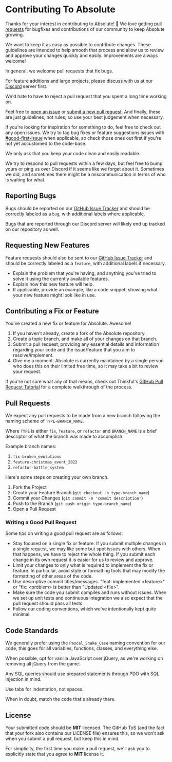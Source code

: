 # Contributing To Absolute
Thanks for your interest in contributing to Absolute! :tada: We love getting [pull requests](https://www.quora.com/GitHub-What-is-a-pull-request) for bugfixes and contributions of our community to keep Absolute growing.

We want to keep it as easy as possible to contribute changes. These guidelines are intended to help smooth that process and allow us to review and approve your changes quickly and easily. Improvements are always welcome!

In general, we welcome pull requests that fix bugs.

For feature additions and large projects, please discuss with us at our [Discord](https://discord.gg/SHnvbsS) server first.

We'd hate to have to reject a pull request that you spent a long time working on.

Feel free to [open an issue](https://github.com/Toxocious/Absolute/issues/new) or [submit a new pull request](https://github.com/Toxocious/Absolute/compare). And finally, these are just guidelines, not rules, so use your best judgement when necessary.

If you're looking for inspiration for something to do, feel free to check out any open issues. We try to tag bug fixes or feature suggestions issues with [#good-first-issue](https://github.com/Toxocious/Absolute/issues?q=is%3Aissue+is%3Aopen+label%3A%22good+first+issue%22) when applicable, so check those ones out first if you're not yet accustomed to the code-base.

We only ask that you keep your code clean and easily readable.

We try to respond to pull requests within a few days, but feel free to bump yours or ping us over Discord if it seems like we forget about it. Sometimes we did, and sometimes there might be a miscommunication in terms of who is waiting for what.



## Reporting Bugs
Bugs should be reported on our [GitHub Issue Tracker](https://github.com/Toxocious/Absolute/issues/new) and should be correctly labeled as a `bug`, with additional labels where applicable.

Bugs that are reported through our Discord server will likely end up tracked on our repository as well.


## Requesting New Features
Feature requests should also be sent to our [GitHub Issue Tracker](https://github.com/Toxocious/Absolute/issues/new) and should be correctly labeled as a `feature`, with additional labels if necessary.

- Explain the problem that you're having, and anything you've tried to solve it using the currently available features.
- Explain how this new feature will help.
- If applicable, provide an example, like a code snippet, showing what your new feature might look like in use.


## Contributing a Fix or Feature
You've created a new fix or feature for Absolute. Awesome!

1. If you haven't already, create a fork of the Absolute repository.
2. Create a topic branch, and make all of your changes on that branch.
3. Submit a pull request, providing any essential details and information regarding your code and the issue/feature that you aim to resolve/implement.
4. Give me a moment. Absolute is currently maintained by a single person who does this on their limited free time, so it may take a bit to review your request.

If you're not sure what any of that means, check out Thinkful's [GitHub Pull Request Tutorial](https://github.com/Thinkful/guide-github-pull-request/blob/master/index.md) for a complete walkthrough of the process.


## Pull Requests
We expect any pull requests to be made from a new branch following the naming scheme of ``TYPE-BRANCH_NAME``.

Where `TYPE` is either `fix`, `feature`, or `refactor` and `BRANCH_NAME` is a brief descriptor of what the branch was made to accomplish.

Example branch names:
1. ``fix-broken_evolutions``
2. ``feature-christmas_event_2022``
3. ``refactor-battle_system``

Here's some steps on creating your own branch.

1. Fork the Project
2. Create your Feature Branch (``git checkout -b type-branch_name``)
3. Commit your Changes (``git commit -m 'commit description'``)
4. Push to the Branch (``git push origin type-branch_name``)
5. Open a Pull Request

### Writing a Good Pull Request
Some tips on writing a good pull request are as follows:

- Stay focused on a single fix or feature. If you submit multiple changes in a single request, we may like some but spot issues with others. When that happens, we have to reject the whole thing. If you submit each change in its own request it is easier for us to review and approve.
- Limit your changes to only what is required to implement the fix or feature. In particular, avoid style or formatting tools that may modify the formatting of other areas of the code.
- Use descriptive commit titles/messages. "feat: implemented \<feature\>" or "fix: \<problem\> is better than "Updated \<file\>".
- Make sure the code you submit compiles and runs without issues. When we set up unit tests and continuous integration we also expect that the pull request should pass all tests.
- Follow our coding conventions, which we've intentionally kept quite minimal.


## Code Standards
We generally prefer using the `Pascal_Snake_Case` naming convention for our code, this goes for all variables, functions, classes, and everything else.

When possible, opt for vanilla JavaScript over jQuery, as we're working on removing all jQuery from the game.

Any SQL queries should use prepared statements through PDO with SQL Injection in mind.

Use tabs for indentation, not spaces.

When in doubt, match the code that's already there.



## License
Your submitted code should be **MIT** licensed. The GitHub ToS (and the fact that your fork also contains our LICENSE file) ensures this, so we won't ask when you submit a pull request, but keep this in mind.

For simplicity, the first time you make a pull request, we'll ask you to explicitly state that you agree to **MIT** license it.

